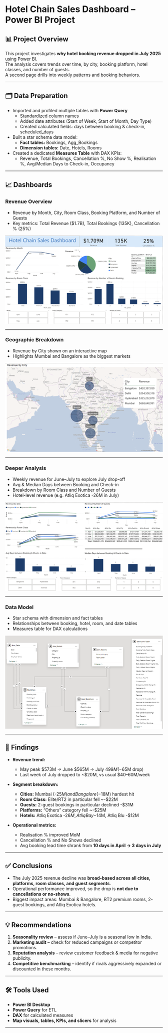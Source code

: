 # Hotel Chain Sales Dashboard – Power BI Project

## 📊 Project Overview
This project investigates **why hotel booking revenue dropped in July 2025** using Power BI.  
The analysis covers trends over time, by city, booking platform, hotel classes, and number of guests.  
A second page drills into weekly patterns and booking behaviors.

---

## 🗂 Data Preparation
- Imported and profiled multiple tables with **Power Query**  
  - Standardized column names  
  - Added date attributes (Start of Week, Start of Month, Day Type)  
  - Created calculated fields: days between booking & check-in, scheduled_days  
- Built a star schema data model:  
  - **Fact tables:** Bookings, Agg_Bookings  
  - **Dimension tables:** Date, Hotels, Rooms  
- Created a dedicated **Measures Table** with DAX KPIs:  
  - Revenue, Total Bookings, Cancellation %, No Show %, Realisation %, Avg/Median Days to Check-in, Occupancy  

---

## 📈 Dashboards

### Revenue Overview
- Revenue by Month, City, Room Class, Booking Platform, and Number of Guests  
- Key metrics: Total Revenue ($1.7B), Total Bookings (135K), Cancellation % (25%)

![Revenue Overview](./Images/Revenue%20-%20report%201.png)

---

### Geographic Breakdown
- Revenue by City shown on an interactive map  
- Highlights Mumbai and Bangalore as the biggest markets

![Map](./Images/Map.png)

---

### Deeper Analysis
- Weekly revenue for June–July to explore July drop-off  
- Avg & Median Days between Booking and Check-in  
- Breakdown by Room Class and Number of Guests  
- Hotel-level revenue (e.g. Atliq Exotica -26M in July)

![Deeper Analysis](./Images/Deeper%20Analysis%20-%20report%202.png)

---

### Data Model
- Star schema with dimension and fact tables  
- Relationships between booking, hotel, room, and date tables  
- Measures table for DAX calculations

![Data Model](./Images/Data%20Model.png)

---

## 🔎 Findings
- **Revenue trend:**  
  - May peak $573M → June $565M → July $499M (-$65M drop)  
  - Last week of July dropped to ~$20M, vs usual $40–60M/week  

- **Segment breakdown:**  
  - **Cities:** Mumbai (-$25M) and Bangalore (-$18M) hardest hit  
  - **Room Class:** Elite/RT2 in particular fell ~-$22M  
  - **Guests:** 2-guest bookings in particular declined -$31M  
  - **Platforms:** “Others” category fell ~-$25M  
  - **Hotels:** Atliq Exotica -$26M, Atliq Bay -$14M, Atliq Blu -$12M  

- **Operational metrics:**  
  - Realisation % improved MoM  
  - Cancellation % and No Shows declined  
  - Avg booking lead time shrank from **10 days in April → 3 days in July**  

---

## ✅ Conclusions
- The July 2025 revenue decline was **broad-based across all cities, platforms, room classes, and guest segments**.  
- Operational performance improved, so the drop is **not due to cancellations or no-shows**.  
- Biggest impact areas: Mumbai & Bangalore, RT2 premium rooms, 2-guest bookings, and Atliq Exotica hotels.

---

## 💡 Recommendations
1. **Seasonality review** – assess if June–July is a seasonal low in India.  
2. **Marketing audit** – check for reduced campaigns or competitor promotions.  
3. **Reputation analysis** – review customer feedback & media for negative publicity.  
4. **Competitive benchmarking** – identify if rivals aggressively expanded or discounted in these months.  

---

## 🛠 Tools Used
- **Power BI Desktop**  
- **Power Query** for ETL  
- **DAX** for calculated measures  
- **Map visuals, tables, KPIs, and slicers** for analysis  

---

